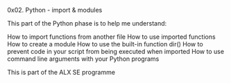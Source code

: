 0x02. Python - import & modules

This part of the Python phase is to help me understand:

How to import functions from another file
How to use imported functions
How to create a module
How to use the built-in function dir()
How to prevent code in your script from being executed when imported
How to use command line arguments with your Python programs

This is part of the ALX SE programme
